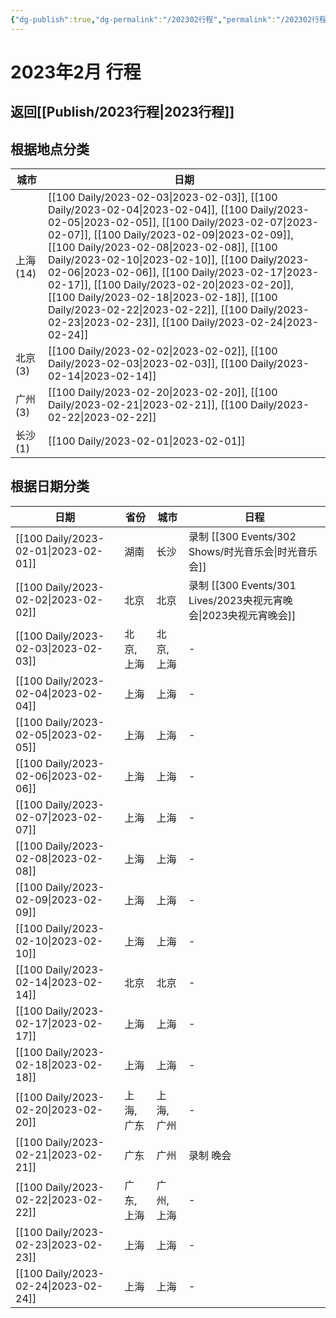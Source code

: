 ```yaml
---
{"dg-publish":true,"dg-permalink":"/202302行程","permalink":"/202302行程/"}
---
```


# 2023年2月 行程

## 返回[[Publish/2023行程\|2023行程]]

## 根据地点分类

| 城市      | 日期                                                                                                                                                                                                                                                                                                                                                                                                                                                                                                                                                                                           |
| ------- | -------------------------------------------------------------------------------------------------------------------------------------------------------------------------------------------------------------------------------------------------------------------------------------------------------------------------------------------------------------------------------------------------------------------------------------------------------------------------------------------------------------------------------------------------------------------------------------------- |
| 上海 (14) | [[100 Daily/2023-02-03\|2023-02-03]], [[100 Daily/2023-02-04\|2023-02-04]], [[100 Daily/2023-02-05\|2023-02-05]], [[100 Daily/2023-02-07\|2023-02-07]], [[100 Daily/2023-02-09\|2023-02-09]], [[100 Daily/2023-02-08\|2023-02-08]], [[100 Daily/2023-02-10\|2023-02-10]], [[100 Daily/2023-02-06\|2023-02-06]], [[100 Daily/2023-02-17\|2023-02-17]], [[100 Daily/2023-02-20\|2023-02-20]], [[100 Daily/2023-02-18\|2023-02-18]], [[100 Daily/2023-02-22\|2023-02-22]], [[100 Daily/2023-02-23\|2023-02-23]], [[100 Daily/2023-02-24\|2023-02-24]] |
| 北京 (3)  | [[100 Daily/2023-02-02\|2023-02-02]], [[100 Daily/2023-02-03\|2023-02-03]], [[100 Daily/2023-02-14\|2023-02-14]]                                                                                                                                                                                                                                                                                                                                                                                                                                                                    |
| 广州 (3)  | [[100 Daily/2023-02-20\|2023-02-20]], [[100 Daily/2023-02-21\|2023-02-21]], [[100 Daily/2023-02-22\|2023-02-22]]                                                                                                                                                                                                                                                                                                                                                                                                                                                                    |
| 长沙 (1)  | [[100 Daily/2023-02-01\|2023-02-01]]                                                                                                                                                                                                                                                                                                                                                                                                                                                                                                                                                      |


## 根据日期分类

| 日期                                      | 省份     | 城市     | 日程                |
| --------------------------------------- | ------ | ------ | ----------------- |
| [[100 Daily/2023-02-01\|2023-02-01]] | 湖南     | 长沙     | 录制 [[300 Events/302 Shows/时光音乐会\|时光音乐会]]      |
| [[100 Daily/2023-02-02\|2023-02-02]] | 北京     | 北京     | 录制 [[300 Events/301 Lives/2023央视元宵晚会\|2023央视元宵晚会]] |
| [[100 Daily/2023-02-03\|2023-02-03]] | 北京, 上海 | 北京, 上海 | \-                |
| [[100 Daily/2023-02-04\|2023-02-04]] | 上海     | 上海     | \-                |
| [[100 Daily/2023-02-05\|2023-02-05]] | 上海     | 上海     | \-                |
| [[100 Daily/2023-02-06\|2023-02-06]] | 上海     | 上海     | \-                |
| [[100 Daily/2023-02-07\|2023-02-07]] | 上海     | 上海     | \-                |
| [[100 Daily/2023-02-08\|2023-02-08]] | 上海     | 上海     | \-                |
| [[100 Daily/2023-02-09\|2023-02-09]] | 上海     | 上海     | \-                |
| [[100 Daily/2023-02-10\|2023-02-10]] | 上海     | 上海     | \-                |
| [[100 Daily/2023-02-14\|2023-02-14]] | 北京     | 北京     | \-                |
| [[100 Daily/2023-02-17\|2023-02-17]] | 上海     | 上海     | \-                |
| [[100 Daily/2023-02-18\|2023-02-18]] | 上海     | 上海     | \-                |
| [[100 Daily/2023-02-20\|2023-02-20]] | 上海, 广东 | 上海, 广州 | \-                |
| [[100 Daily/2023-02-21\|2023-02-21]] | 广东     | 广州     | 录制 晚会             |
| [[100 Daily/2023-02-22\|2023-02-22]] | 广东, 上海 | 广州, 上海 | \-                |
| [[100 Daily/2023-02-23\|2023-02-23]] | 上海     | 上海     | \-                |
| [[100 Daily/2023-02-24\|2023-02-24]] | 上海     | 上海     | \-                |
